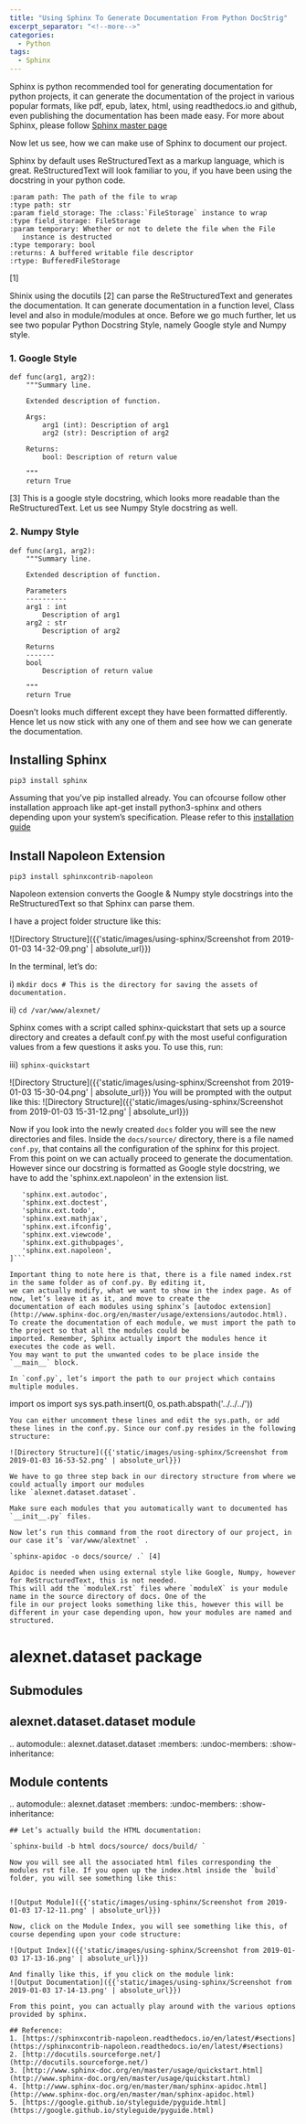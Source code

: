 ```yaml
---
title: "Using Sphinx To Generate Documentation From Python DocStrig"
excerpt_separator: "<!--more-->"
categories:
  - Python
tags:
  - Sphinx
---
```


Sphinx is python recommended tool for generating documentation for python projects, it can generate the documentation of
 the project in various popular formats, like pdf, epub, latex, html, using readthedocs.io and github, even publishing the
 documentation has been made easy. For more about Sphinx, please follow [Sphinx master page](http://www.sphinx-doc.org/en/master/)

Now let us see, how we can make use of Sphinx to document our project.

Sphinx by default uses ReStructuredText as a markup language, which is great. ReStructuredText will look familiar to you, if you have been using the docstring in your python code.

```
:param path: The path of the file to wrap
:type path: str
:param field_storage: The :class:`FileStorage` instance to wrap
:type field_storage: FileStorage
:param temporary: Whether or not to delete the file when the File
   instance is destructed
:type temporary: bool
:returns: A buffered writable file descriptor
:rtype: BufferedFileStorage

```
[1]

Shinix using the docutils [2] can parse the ReStructuredText and generates the documentation. It can generate documentation in a function level, Class level and also in module/modules at once.
Before we go much further, let us see two popular Python Docstring Style, namely Google style and Numpy style.

### 1. Google Style

```
def func(arg1, arg2):
    """Summary line.

    Extended description of function.

    Args:
        arg1 (int): Description of arg1
        arg2 (str): Description of arg2

    Returns:
        bool: Description of return value

    """
    return True

```
[3]
This is a google style docstring, which looks more readable than the ReStructuredText. Let us see Numpy Style docstring as well.

### 2. Numpy Style

```
def func(arg1, arg2):
    """Summary line.

    Extended description of function.

    Parameters
    ----------
    arg1 : int
        Description of arg1
    arg2 : str
        Description of arg2

    Returns
    -------
    bool
        Description of return value

    """
    return True

```

Doesn’t looks much different except they have been formatted differently. Hence let us now stick with any one of them and see how we can generate the documentation.

## Installing Sphinx
`pip3 install sphinx`

Assuming that you’ve pip installed already. You can ofcourse follow other installation approach
like apt-get install python3-sphinx and others depending upon your system’s specification. Please refer to this
[installation guide](http://www.sphinx-doc.org/en/master/usage/installation.html)

## Install Napoleon Extension
`pip3 install sphinxcontrib-napoleon`

Napoleon extension converts the Google & Numpy style docstrings into the ReStructuredText so that Sphinx can parse them.

I have a project folder structure like this:

![Directory Structure]({{'static/images/using-sphinx/Screenshot from 2019-01-03 14-32-09.png' | absolute_url}})

In the terminal, let’s do:

i) `mkdir docs # This is the directory for saving the assets of documentation.`

ii) `cd /var/www/alexnet/`

Sphinx comes with a script called sphinx-quickstart that sets up a source directory and creates a default conf.py with
 the most useful configuration values from a few questions it asks you. To use this, run:

iii) `sphinx-quickstart`

![Directory Structure]({{'static/images/using-sphinx/Screenshot from 2019-01-03 15-30-04.png' | absolute_url}})
You will be prompted with the output like this:
![Directory Structure]({{'static/images/using-sphinx/Screenshot from 2019-01-03 15-31-12.png' | absolute_url}})

Now if you look into the newly created `docs` folder you will see the new directories and files. Inside the `docs/source/`
directory, there is a file named `conf.py`, that contains all the configuration of the sphinx for this project.
From this point on we can actually proceed to generate the documentation. However since our docstring is formatted as
Google style docstring, we have to add the 'sphinx.ext.napoleon' in the extension list.

```extensions = [
   'sphinx.ext.autodoc',
   'sphinx.ext.doctest',
   'sphinx.ext.todo',
   'sphinx.ext.mathjax',
   'sphinx.ext.ifconfig',
   'sphinx.ext.viewcode',
   'sphinx.ext.githubpages',
   'sphinx.ext.napoleon',
]```

Important thing to note here is that, there is a file named index.rst in the same folder as of conf.py. By editing it,
we can actually modify, what we want to show in the index page. As of now, let’s leave it as it, and move to create the
documentation of each modules using sphinx’s [autodoc extension](http://www.sphinx-doc.org/en/master/usage/extensions/autodoc.html).
To create the documentation of each module, we must import the path to the project so that all the modules could be
imported. Remember, Sphinx actually import the modules hence it executes the code as well.
You may want to put the unwanted codes to be place inside the `__main__` block.

In `conf.py`, let’s import the path to our project which contains multiple modules.

```
import os
import sys
sys.path.insert(0, os.path.abspath('../../../'))
```
You can either uncomment these lines and edit the sys.path, or add these lines in the conf.py. Since our conf.py resides in the following structure:

![Directory Structure]({{'static/images/using-sphinx/Screenshot from 2019-01-03 16-53-52.png' | absolute_url}})

We have to go three step back in our directory structure from where we could actually import our modules
like `alexnet.dataset.dataset`.

Make sure each modules that you automatically want to documented has `__init__.py` files.

Now let’s run this command from the root directory of our project, in our case it’s `var/www/alextnet` .

`sphinx-apidoc -o docs/source/ .` [4]

Apidoc is needed when using external style like Google, Numpy, however for ReStructuredText, this is not needed.
This will add the `moduleX.rst` files where `moduleX` is your module name in the source directory of docs. One of the
file in our project looks something like this, however this will be different in your case depending upon, how your modules are named and structured.

```
alexnet.dataset package
=======================

Submodules
----------

alexnet.dataset.dataset module
------------------------------

.. automodule:: alexnet.dataset.dataset
   :members:
   :undoc-members:
   :show-inheritance:


Module contents
---------------

.. automodule:: alexnet.dataset
   :members:
   :undoc-members:
   :show-inheritance:

```
## Let’s actually build the HTML documentation:

`sphinx-build -b html docs/source/ docs/build/ `

Now you will see all the associated html files corresponding the modules rst file. If you open up the index.html inside the `build` folder, you will see something like this:


![Output Module]({{'static/images/using-sphinx/Screenshot from 2019-01-03 17-12-11.png' | absolute_url}})

Now, click on the Module Index, you will see something like this, of course depending upon your code structure:

![Output Index]({{'static/images/using-sphinx/Screenshot from 2019-01-03 17-13-16.png' | absolute_url}})

And finally like this, if you click on the module link:
![Output Documentation]({{'static/images/using-sphinx/Screenshot from 2019-01-03 17-14-13.png' | absolute_url}})

From this point, you can actually play around with the various options provided by sphinx.

## Reference:
1. [https://sphinxcontrib-napoleon.readthedocs.io/en/latest/#sections](https://sphinxcontrib-napoleon.readthedocs.io/en/latest/#sections)
2. [http://docutils.sourceforge.net/](http://docutils.sourceforge.net/)
3. [http://www.sphinx-doc.org/en/master/usage/quickstart.html](http://www.sphinx-doc.org/en/master/usage/quickstart.html)
4. [http://www.sphinx-doc.org/en/master/man/sphinx-apidoc.html](http://www.sphinx-doc.org/en/master/man/sphinx-apidoc.html)
5. [https://google.github.io/styleguide/pyguide.html](https://google.github.io/styleguide/pyguide.html)
